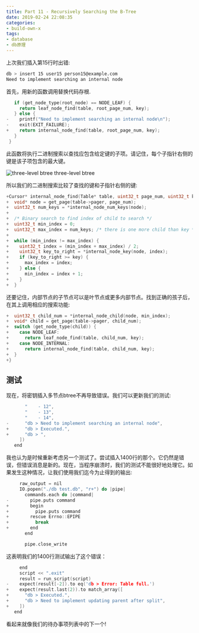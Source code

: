 ```yaml
---
title: Part 11 - Recursively Searching the B-Tree
date: 2019-02-24 22:08:35
categories:
- build-own-x
tags:
- database
- db原理
---
```


上次我们插入第15行时出错:
```sh
db > insert 15 user15 person15@example.com
Need to implement searching an internal node
```

首先，用新的函数调用替换代码存根.

```c
   if (get_node_type(root_node) == NODE_LEAF) {
     return leaf_node_find(table, root_page_num, key);
   } else {
-    printf("Need to implement searching an internal node\n");
-    exit(EXIT_FAILURE);
+    return internal_node_find(table, root_page_num, key);
   }
 }
```

此函数将执行二进制搜索以查找应包含给定键的子项。请记住，每个子指针右侧的键是该子项包含的最大键。

![three-level btree](https://cstack.github.io/db_tutorial/assets/images/btree6.png)
three-level btree

所以我们的二进制搜索比较了查找的键和子指针右侧的键:
```c
+Cursor* internal_node_find(Table* table, uint32_t page_num, uint32_t key) {
+  void* node = get_page(table->pager, page_num);
+  uint32_t num_keys = *internal_node_num_keys(node);
+
+  /* Binary search to find index of child to search */
+  uint32_t min_index = 0;
+  uint32_t max_index = num_keys; /* there is one more child than key */
+
+  while (min_index != max_index) {
+    uint32_t index = (min_index + max_index) / 2;
+    uint32_t key_to_right = *internal_node_key(node, index);
+    if (key_to_right >= key) {
+      max_index = index;
+    } else {
+      min_index = index + 1;
+    }
+  }
```

还要记住，内部节点的子节点可以是叶节点或更多内部节点。找到正确的孩子后，在其上调用相应的搜索功能:
```c
+  uint32_t child_num = *internal_node_child(node, min_index);
+  void* child = get_page(table->pager, child_num);
+  switch (get_node_type(child)) {
+    case NODE_LEAF:
+      return leaf_node_find(table, child_num, key);
+    case NODE_INTERNAL:
+      return internal_node_find(table, child_num, key);
+  }
+}
```

## 测试

现在，将密钥插入多节点btree不再导致错误。我们可以更新我们的测试:
```c
       "    - 12",
       "    - 13",
       "    - 14",
-      "db > Need to implement searching an internal node",
+      "db > Executed.",
+      "db > ",
     ])
   end
```

我也认为是时候重新考虑另一个测试了。尝试插入1400行的那个。它仍然是错误，但错误消息是新的。现在，当程序崩溃时，我们的测试不能很好地处理它。如果发生这种情况，让我们使用我们迄今为止得到的输出:

```c
     raw_output = nil
     IO.popen("./db test.db", "r+") do |pipe|
       commands.each do |command|
-        pipe.puts command
+        begin
+          pipe.puts command
+        rescue Errno::EPIPE
+          break
+        end
       end

       pipe.close_write
```

这表明我们的1400行测试输出了这个错误：

```c
     end
     script << ".exit"
     result = run_script(script)
-    expect(result[-2]).to eq('db > Error: Table full.')
+    expect(result.last(2)).to match_array([
+      "db > Executed.",
+      "db > Need to implement updating parent after split",
+    ])
   end
```
看起来就像我们的待办事项列表中的下一个!